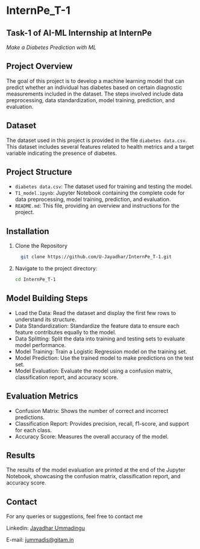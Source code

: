 # InternPe_T-1

## Task-1 of AI-ML Internship at InternPe

_Make a Diabetes Prediction with ML_

## Project Overview

The goal of this project is to develop a machine learning model that can predict whether an individual has diabetes based on certain diagnostic measurements included in the dataset. The steps involved include data preprocessing, data standardization, model training, prediction, and evaluation.

## Dataset

The dataset used in this project is provided in the file `diabetes data.csv`. This dataset includes several features related to health metrics and a target variable indicating the presence of diabetes.

## Project Structure

- `diabetes data.csv`: The dataset used for training and testing the model.
- `T1_model.ipynb`: Jupyter Notebook containing the complete code for data preprocessing, model training, prediction, and evaluation.
- `README.md`: This file, providing an overview and instructions for the project.

## Installation

1. Clone the Repository
   ```sh
     git clone https://github.com/U-Jayadhar/InternPe_T-1.git
   ```
2. Navigate to the project directory:
   ```sh
   cd InternPe_T-1
   ```

## Model Building Steps

- Load the Data: Read the dataset and display the first few rows to understand its structure.
- Data Standardization: Standardize the feature data to ensure each feature contributes equally to the model.
- Data Splitting: Split the data into training and testing sets to evaluate model performance.
- Model Training: Train a Logistic Regression model on the training set.
- Model Prediction: Use the trained model to make predictions on the test set.
- Model Evaluation: Evaluate the model using a confusion matrix, classification report, and accuracy score.

## Evaluation Metrics

- Confusion Matrix: Shows the number of correct and incorrect predictions.
- Classification Report: Provides precision, recall, f1-score, and support for each class.
- Accuracy Score: Measures the overall accuracy of the model.

## Results

The results of the model evaluation are printed at the end of the Jupyter Notebook, showcasing the confusion matrix, classification report, and accuracy score.

## Contact

For any queries or suggestions, feel free to contact me

Linkedin: [Jayadhar Ummadingu](https://www.linkedin.com/in/jayadhar-ummadisingu-2a825b25a/)

E-mail: jummadis@gitam.in
